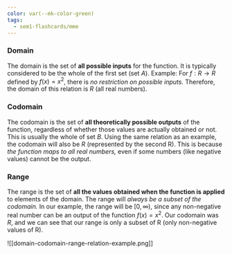 ```yaml
---
color: var(--mk-color-green)
tags:
  - sem1-flashcards/mme
---
```

### Domain
The domain is the set of **all possible inputs** for the function. It is typically considered to be the whole of the first set (set $A$). Example: For $f: R \to R$ defined by $f(x) = x^2$, there is *no restriction on possible inputs.* Therefore, the domain of this relation is $R$ (all real numbers).


### Codomain
The codomain is the set of **all theoretically possible outputs** of the function, regardless of whether those values are actually obtained or not. This is usually the whole of set $B$. Using the same relation as an example, the codomain will also be $R$ (represented by the second R). This is because *the function maps to all real numbers,* even if some numbers (like negative values) cannot be the output.


### Range
The range is the set of **all the values obtained when the function is applied** to elements of the domain. The range will *always be a subset of the codomain.* In our example, the range will be $[0,\infty)$, since any non-negative real number can be an output of the function $f(x) = x^2$. Our codomain was $R$, and we can see that our range is only a subset of R (only non-negative values of R).

![[domain-codomain-range-relation-example.png]]